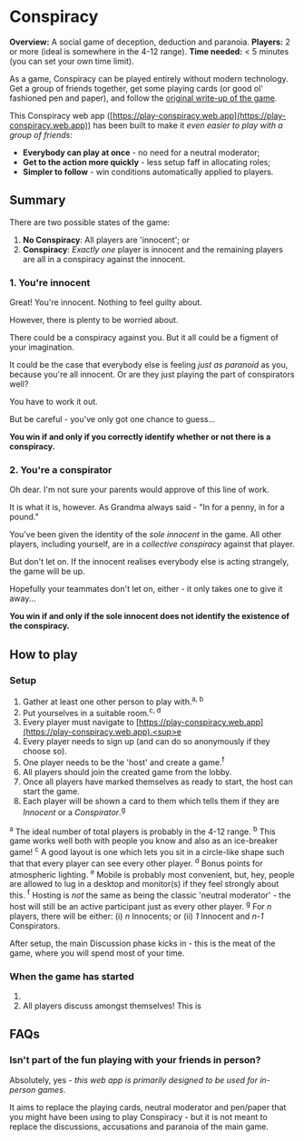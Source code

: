 # Conspiracy
**Overview:** A social game of deception, deduction and paranoia.
**Players:** 2 or more (ideal is somewhere in the 4-12 range).
**Time needed:** < 5 minutes (you can set your own time limit).

As a game, Conspiracy can be played entirely without modern technology. Get a group of friends together, get some playing cards (or good ol' fashioned pen and paper), and follow the [original write-up of the game](https://wiki.mafiascum.net/index.php?title=Conspiracy).

This Conspiracy web app ([https://play-conspiracy.web.app](https://play-conspiracy.web.app)) has been built to make it *even easier to play with a group of friends*:
- **Everybody can play at once** - no need for a neutral moderator;
- **Get to the action more quickly** - less setup faff in allocating roles;
- **Simpler to follow** - win conditions automatically applied to players.

## Summary
There are two possible states of the game:
1. **No Conspiracy**: All players are 'innocent'; or
2. **Conspiracy**: *Exactly one* player is innocent and the remaining players are all in a conspiracy against the innocent.

### 1. You're innocent
Great! You're innocent. Nothing to feel guilty about.

However, there is plenty to be worried about.

There could be a conspiracy against you.
But it all could be a figment of your imagination.

It could be the case that everybody else is feeling *just as paranoid* as you, because you're all innocent.
Or are they just playing the part of conspirators well?

You have to work it out.

But be careful - you've only got one chance to guess...

**You win if and only if you correctly identify whether or not there is a conspiracy.**

### 2. You're a conspirator
Oh dear. I'm not sure your parents would approve of this line of work.

It is what it is, however. As Grandma always said - "In for a penny, in for a pound."

You've been given the identity of the *sole innocent* in the game. All other players, including yourself, are in a *collective conspiracy* against that player.

But don't let on. If the innocent realises everybody else is acting strangely, the game will be up.

Hopefully your teammates don't let on, either - it only takes one to give it away...

**You win if and only if the sole innocent does not identify the existence of the conspiracy.**

## How to play
### Setup
1. Gather at least one other person to play with.<sup>a, b</sup>
2. Put yourselves in a suitable room.<sup>c, d</sup>
3. Every player must navigate to [https://play-conspiracy.web.app](https://play-conspiracy.web.app).<sup>e</sup>
4. Every player needs to sign up (and can do so anonymously if they choose so).
5. One player needs to be the 'host' and create a game.<sup>f</sup>
6. All players should join the created game from the lobby.
7. Once all players have marked themselves as ready to start, the host can start the game.
8. Each player will be shown a card to them which tells them if they are *Innocent* or a *Conspirator*.<sup>g</sup>

<sup>a</sup> The ideal number of total players is probably in the 4-12 range.
<sup>b</sup> This game works well both with people you know and also as an ice-breaker game!
<sup>c</sup> A good layout is one which lets you sit in a circle-like shape such that that every player can see every other player.
<sup>d</sup> Bonus points for atmospheric lighting.
<sup>e</sup> Mobile is probably most convenient, but, hey, people are allowed to lug in a desktop and monitor(s) if they feel strongly about this.
<sup>f</sup> Hosting is *not* the same as being the classic 'neutral moderator' - the host will still be an active participant just as every other player.
<sup>g</sup> For *n* players, there will be either: (i) *n* Innocents; or (ii) *1* Innocent and *n-1* Conspirators.

After setup, the main Discussion phase kicks in - this is the meat of the game, where you will spend most of your time.

### When the game has started
1. 
2. All players discuss amongst themselves! This is 




## FAQs
### Isn't part of the fun playing with your friends in person?
Absolutely, yes - *this web app is primarily designed to be used for in-person games*.

It aims to replace the playing cards, neutral moderator and pen/paper that you might have been using to play Conspiracy - but it is not meant to replace the discussions, accusations and paranoia of the main game.